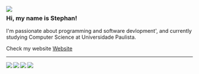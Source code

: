 <img align="left" src="https://media.giphy.com/media/2RiU1RUjyh4C4/giphy.gif" />

### Hi, my name is Stephan!

I'm passionate about programming and software devlopment', and currently studying Computer Science at Universidade Paulista.

Check my website [Website](https://www.facebook.com/stcharles02/)

---

[<img align="left" src="https://img.shields.io/badge/LinkedIn-0077B5?style=for-the-badge&logo=linkedin&logoColor=white" />](https://www.linkedin.com/in/stephan-charles/)

[<img align="left" src="https://img.shields.io/badge/Twitter-1DA1F2?style=for-the-badge&logo=twitter&logoColor=white" />](https://twitter.com/S_charles10)

[<img align="left" src="https://img.shields.io/badge/Instagram-E4405F?style=for-the-badge&logo=instagram&logoColor=white" />](https://www.instagram.com/ostcharless/)

[<img align="left" src="https://img.shields.io/badge/Facebook-1877F2?style=for-the-badge&logo=facebook&logoColor=white" />](https://www.facebook.com/stcharles02/)
